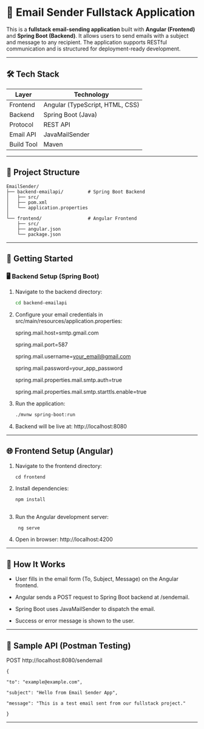 # 📧 Email Sender Fullstack Application

This is a **fullstack email-sending application** built with **Angular (Frontend)** and **Spring Boot (Backend)**. It allows users to send emails with a subject and message to any recipient. The application supports RESTful communication and is structured for deployment-ready development.

---

## 🛠️ Tech Stack

| Layer      | Technology     |
|------------|----------------|
| Frontend   | Angular (TypeScript, HTML, CSS) |
| Backend    | Spring Boot (Java) |
| Protocol   | REST API       |
| Email API  | JavaMailSender |
| Build Tool | Maven          |

---

## 📁 Project Structure


```
EmailSender/
├── backend-emailapi/         # Spring Boot Backend
│   ├── src/
│   ├── pom.xml
│   └── application.properties
│
└── frontend/                 # Angular Frontend
    ├── src/
    ├── angular.json
    └── package.json
```
---

## 🚀 Getting Started

### 🖥 Backend Setup (Spring Boot)

1. Navigate to the backend directory:

   ```bash
   cd backend-emailapi

2. Configure your email credentials in src/main/resources/application.properties:

    spring.mail.host=smtp.gmail.com
   
    spring.mail.port=587
   
    spring.mail.username=your_email@gmail.com

   spring.mail.password=your_app_password

    spring.mail.properties.mail.smtp.auth=true

    spring.mail.properties.mail.smtp.starttls.enable=true


4. Run the application:

    ```bash
    ./mvnw spring-boot:run

5. Backend will be live at: http://localhost:8080

---

## 🌐 Frontend Setup (Angular)

  1. Navigate to the frontend directory:
     ```
     cd frontend
  2. Install dependencies:
      ```bash
      npm install
  
  3. Run the Angular development server:
      ```bash
       ng serve
      ```
4. Open in browser: http://localhost:4200

---

## 🔁 How It Works
* User fills in the email form (To, Subject, Message) on the Angular frontend.

* Angular sends a POST request to Spring Boot backend at /sendemail.

* Spring Boot uses JavaMailSender to dispatch the email.

* Success or error message is shown to the user.

---

## 🎯 Sample API (Postman Testing)


  POST http://localhost:8080/sendemail
  
  
    {
    
    "to": "example@example.com",
  
    "subject": "Hello from Email Sender App",
    
    "message": "This is a test email sent from our fullstack project."
   
    }  
---

